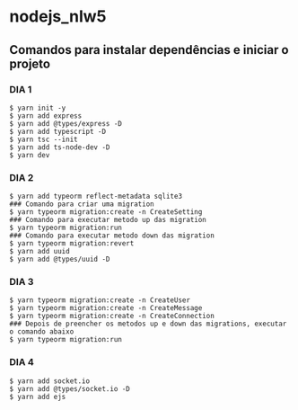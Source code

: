 # nodejs_nlw5
## Comandos para instalar dependências e iniciar o projeto
### DIA 1
```
$ yarn init -y
$ yarn add express
$ yarn add @types/express -D
$ yarn add typescript -D
$ yarn tsc --init
$ yarn add ts-node-dev -D
$ yarn dev
```

### DIA 2
```
$ yarn add typeorm reflect-metadata sqlite3
### Comando para criar uma migration
$ yarn typeorm migration:create -n CreateSetting
### Comando para executar metodo up das migration
$ yarn typeorm migration:run
### Comando para executar metodo down das migration
$ yarn typeorm migration:revert
$ yarn add uuid
$ yarn add @types/uuid -D
 ```

### DIA 3
```
$ yarn typeorm migration:create -n CreateUser
$ yarn typeorm migration:create -n CreateMessage
$ yarn typeorm migration:create -n CreateConnection
### Depois de preencher os metodos up e down das migrations, executar o comando abaixo
$ yarn typeorm migration:run
```

### DIA 4
```
$ yarn add socket.io
$ yarn add @types/socket.io -D
$ yarn add ejs
```